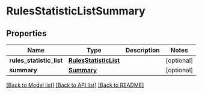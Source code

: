 # RulesStatisticListSummary

## Properties
Name | Type | Description | Notes
------------ | ------------- | ------------- | -------------
**rules_statistic_list** | [**RulesStatisticList**](RulesStatisticList.md) |  | [optional] 
**summary** | [**Summary**](Summary.md) |  | [optional] 

[[Back to Model list]](../README.md#documentation-for-models) [[Back to API list]](../README.md#documentation-for-api-endpoints) [[Back to README]](../README.md)


